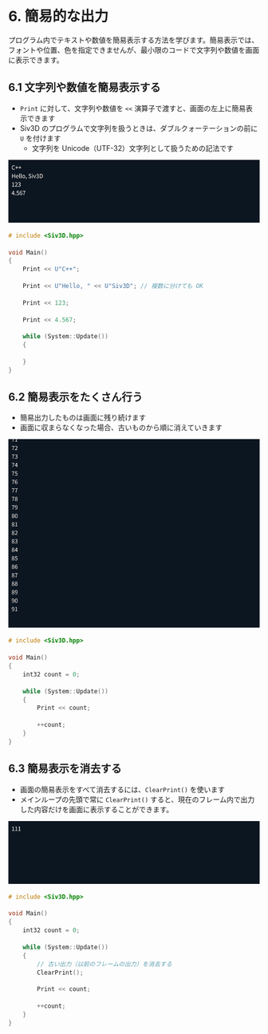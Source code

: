 # 6. 簡易的な出力
プログラム内でテキストや数値を簡易表示する方法を学びます。簡易表示では、フォントや位置、色を指定できませんが、最小限のコードで文字列や数値を画面に表示できます。

## 6.1 文字列や数値を簡易表示する
- `Print` に対して、文字列や数値を `<<` 演算子で渡すと、画面の左上に簡易表示できます
- Siv3D のプログラムで文字列を扱うときは、ダブルクォーテーションの前に `U` を付けます
    - 文字列を Unicode（UTF-32）文字列として扱うための記法です

![](https://raw.githubusercontent.com/Siv3D/siv3d.site.resource/main/v7/tutorial/print/1.png)

```cpp
# include <Siv3D.hpp>

void Main()
{
	Print << U"C++";

	Print << U"Hello, " << U"Siv3D"; // 複数に分けても OK

	Print << 123;

	Print << 4.567;

	while (System::Update())
	{

	}
}
```


## 6.2 簡易表示をたくさん行う
- 簡易出力したものは画面に残り続けます
- 画面に収まらなくなった場合、古いものから順に消えていきます

![](https://raw.githubusercontent.com/Siv3D/siv3d.site.resource/main/v7/tutorial/print/2.png)

```cpp
# include <Siv3D.hpp>

void Main()
{
	int32 count = 0;

	while (System::Update())
	{
		Print << count;

		++count;
	}
}
```


## 6.3 簡易表示を消去する
- 画面の簡易表示をすべて消去するには、`ClearPrint()` を使います
- メインループの先頭で常に `ClearPrint()` すると、現在のフレーム内で出力した内容だけを画面に表示することができます。

![](https://raw.githubusercontent.com/Siv3D/siv3d.site.resource/main/v7/tutorial/print/3.png)

```cpp
# include <Siv3D.hpp>

void Main()
{
	int32 count = 0;

	while (System::Update())
	{
		// 古い出力（以前のフレームの出力）を消去する
		ClearPrint();

		Print << count;

		++count;
	}
}
```

